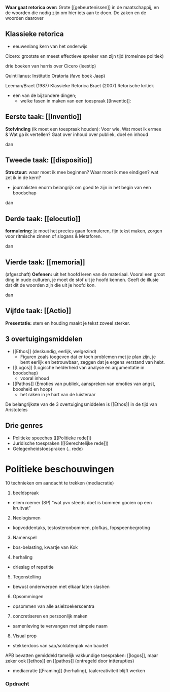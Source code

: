 **Waar gaat retorica over:**
Grote [[gebeurtenissen]] in de maatschappij, en de woorden die nodig zijn om hier iets aan te doen.
De zaken en de woorden daarover

## Klassieke retorica
- eeuwenlang kern van het onderwijs

Cicero: grootste en meest effectieve spreker van zijn tijd (romeinse politiek)

drie boeken van harris over Cicero (leestip)

Quintilianus: Institutio Oratoria (favo boek Jaap)

Leeman/Braet (1987) Klassieke Retorica
Braet (2007) Retorische kritiek
- een van de bijzondere dingen;
	- welke fasen in maken van een toespraak [[Inventio]]:

## Eerste taak: [[Inventio]]
**Stofvinding** (ik moet een toespraak houden): Voor wie, Wat moet ik ermee & Wat ga ik vertellen? Gaat over inhoud over publiek, doel en inhoud

dan
## Tweede taak: [[dispositio]]
**Structuur:** waar moet ik mee beginnen? Waar moet ik mee eindigen? wat zet ik in de kern?
- journalisten enorm belangrijk om goed te zijn in het begin van een boodschap

dan
## Derde taak: [[elocutio]]
**formulering:** je moet het precies gaan formuleren, fijn tekst maken, zorgen voor ritmische zinnen of slogans & Metaforen. 

dan
## Vierde taak: [[memoria]] 
(afgeschaft)
**Oefenen:** uit het hoofd leren van de materiaal. Vooral een groot ding in oude culturen, je moet de stof uit je hoofd kennen. Geeft de illusie dat dit de woorden zijn die uit je hoofd kon. 

dan
## Vijfde taak: [[Actio]]
**Presentatie:** stem en houding maakt je tekst zoveel sterker. 

## 3 overtuigingsmiddelen

- [[Ethos]] (deskundig, eerlijk, welgezind)
	- Figuren zoals toegeven dat er toch problemen met je plan zijn, je bent eerlijk en betrouwbaar, zeggen dat je ergens verstand van hebt. 
- [[Logos]] (Logische helderheid van analyse en argumentatie in boodschap)
	- vooral inhoud
- [[Pathos]] (Emoties van publiek, aanspreken van emoties van angst, boosheid en hoop)
	- het raken in je hart van de luisteraar

De belangrijkste van de 3 overtuigingsmiddelen is [[Ethos]] in de tijd van Aristoteles

## Drie genres 
- Politieke speeches ([[Politieke rede]])
- Juridische toespraken ([[Gerechtelijke rede]])
- Gelegenheidstoespraken (.. rede)




# Politieke beschouwingen

10 technieken om aandacht te trekken (mediacratie)
1. beeldspraak
- eliem roemer (SP) "wat pvv steeds doet is bommen gooien op een kruitvat"
2. Neologismen
- kopvoddentaks, testosteronbommen, plofkas, fopspeenbegroting
3. Namenspel
- bos-belasting, kwartje van Kok
4. herhaling
- drieslag of repetitie 
5. Tegenstelling
- bewust onderwerpen met elkaar laten slashen
6. Opsommingen
- opsommen van alle asielzoekerscentra
7. concretiseren en persoonlijk maken
- samenleving te vervangen met simpele naam
8. Visual prop
- stekkerdoos van sap/soldatenpak van baudet


APB bevatten gemiddeld tamelijk vakkundige toespraken: [[logos]], maar zeker ook [[ethos]] en [[pathos]] (ontregeld door intterupties)
- mediacratie
[[Framing]] (herhaling), taalcreativiteit blijft werken

### Opdracht


